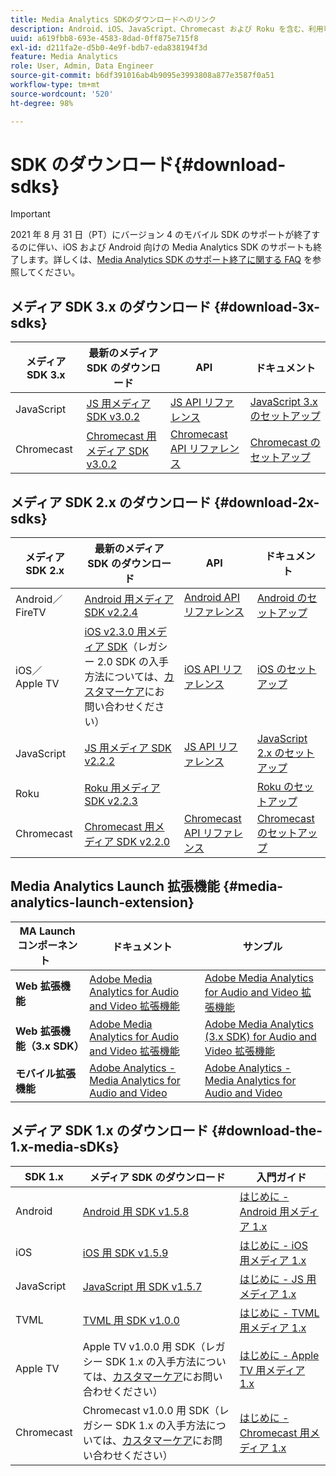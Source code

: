 ```yaml
---
title: Media Analytics SDKのダウンロードへのリンク
description: Android、iOS、JavaScript、Chromecast および Roku を含む、利用可能なプラットフォームの SDK ダウンロードのリンクです。
uuid: a619fbb8-693e-4583-8dad-0ff875e715f8
exl-id: d211fa2e-d5b0-4e9f-bdb7-eda838194f3d
feature: Media Analytics
role: User, Admin, Data Engineer
source-git-commit: b6df391016ab4b9095e3993808a877e3587f0a51
workflow-type: tm+mt
source-wordcount: '520'
ht-degree: 98%

---
```


# SDK のダウンロード{#download-sdks}

>[!IMPORTANT]
>
>2021 年 8 月 31 日（PT）にバージョン 4 のモバイル SDK のサポートが終了するのに伴い、iOS および Android 向けの Media Analytics SDK のサポートも終了します。詳しくは、[Media Analytics SDK のサポート終了に関する FAQ](/help/sdk-implement/end-of-support-faqs.md) を参照してください。


## メディア SDK 3.x のダウンロード {#download-3x-sdks}

| メディア SDK 3.x | 最新のメディア SDK のダウンロード |  API   |  ドキュメント  |
| --- | --- | --- | --- |
| JavaScript | [JS 用メディア SDK v3.0.2](https://github.com/Adobe-Marketing-Cloud/media-sdks/releases/tag/js-v3.0.2) | [JS API リファレンス](https://adobe-marketing-cloud.github.io/media-sdks/reference/javascript_3x/index.html) | [JavaScript 3.x のセットアップ](/help/sdk-implement/setup/setup-javascript/set-up-js-3.md) |
| Chromecast | [Chromecast 用メディア SDK v3.0.2](https://github.com/Adobe-Marketing-Cloud/media-sdks/releases/tag/chromecast-v3.0.2) | [Chromecast API リファレンス](https://adobe-marketing-cloud.github.io/media-sdks/reference/chromecast/) | [Chromecast のセットアップ ](/help/sdk-implement/setup/set-up-chromecast.md) |


## メディア SDK 2.x のダウンロード {#download-2x-sdks}

| メディア SDK 2.x | 最新のメディア SDK のダウンロード |  API   |  ドキュメント  |
| --- | --- | --- | --- |
| Android／FireTV | [Android 用メディア SDK v2.2.4](https://github.com/Adobe-Marketing-Cloud/media-sdks/releases/tag/android-v2.2.4) | [Android API リファレンス](https://adobe-marketing-cloud.github.io/media-sdks/reference/android/) | [Android のセットアップ](/help/sdk-implement/setup/set-up-android.md) |
| iOS／Apple TV | [iOS v2.3.0 用メディア SDK](https://github.com/Adobe-Marketing-Cloud/media-sdks/releases/tag/ios-v2.3.0)（レガシー 2.0 SDK の入手方法については、[カスタマーケア](https://helpx.adobe.com/jp/marketing-cloud/contact-support.html)にお問い合わせください） | [iOS API リファレンス](https://adobe-marketing-cloud.github.io/media-sdks/reference/ios/) | [iOS のセットアップ](/help/sdk-implement/setup/set-up-ios.md) |
| JavaScript | [JS 用メディア SDK v2.2.2](https://github.com/Adobe-Marketing-Cloud/media-sdks/releases/tag/js-v2.2.2) | [JS API リファレンス](https://adobe-marketing-cloud.github.io/media-sdks/reference/javascript/) | [JavaScript 2.x のセットアップ](/help/sdk-implement/setup/setup-javascript/set-up-js-2.md) |
| Roku | [Roku 用メディア SDK v2.2.3](https://github.com/Adobe-Marketing-Cloud/media-sdks/releases/tag/roku-v2.2.3) |  | [Roku のセットアップ](/help/sdk-implement/setup/set-up-roku.md) |
| Chromecast | [Chromecast 用メディア SDK v2.2.0](https://github.com/Adobe-Marketing-Cloud/media-sdks/releases/tag/chromecast-v2.2.0) | [Chromecast API リファレンス](https://adobe-marketing-cloud.github.io/media-sdks/reference/chromecast/) | [Chromecast のセットアップ ](/help/sdk-implement/setup/set-up-chromecast.md) |

## Media Analytics Launch 拡張機能 {#media-analytics-launch-extension}

| MA Launch コンポーネント   | ドキュメント | サンプル |
|---|---|---|
| **Web 拡張機能** | [Adobe Media Analytics for Audio and Video 拡張機能](https://experienceleague.adobe.com/docs/launch/using/extensions-ref/adobe-extension/media-analytics-extension/overview.html?lang=ja) | [Adobe Media Analytics for Audio and Video 拡張機能](https://github.com/Adobe-Marketing-Cloud/media-sdks/tree/master/samples/launch/js/2.x) |
| **Web 拡張機能（3.x SDK）** | [Adobe Media Analytics for Audio and Video 拡張機能](https://experienceleague.adobe.com/docs/launch/using/extensions-ref/adobe-extension/media-analytics-3x-extension/overview.html?lang=ja) | [Adobe Media Analytics (3.x SDK) for Audio and Video 拡張機能](https://github.com/Adobe-Marketing-Cloud/media-sdks/tree/master/samples/launch/js/3.x) |
| **モバイル拡張機能** | [Adobe Analytics - Media Analytics for Audio and Video](https://aep-sdks.gitbook.io/docs/using-mobile-extensions/adobe-media-analytics) | [Adobe Analytics - Media Analytics for Audio and Video](https://github.com/Adobe-Marketing-Cloud/media-sdks/tree/master/samples/launch/mobile) |

## メディア SDK 1.x のダウンロード {#download-the-1.x-media-sDKs}

| SDK 1.x |  メディア SDK のダウンロード |  入門ガイド |
| --- | --- | --- |
| Android | [Android 用 SDK v1.5.8](https://github.com/Adobe-Marketing-Cloud/video-heartbeat/releases/tag/android-v1.5.8) | [はじめに - Android 用メディア 1.x](setup/vhl-dev-guide-v15_android.pdf) |
| iOS | [iOS 用 SDK v1.5.9](https://github.com/Adobe-Marketing-Cloud/video-heartbeat/releases/tag/ios-v1.5.9) | [はじめに - iOS 用メディア 1.x](setup/vhl-dev-guide-v15_ios.pdf) |
| JavaScript | [JavaScript 用 SDK v1.5.7](https://github.com/Adobe-Marketing-Cloud/video-heartbeat/releases/tag/js-v1.5.7) | [はじめに - JS 用メディア 1.x](setup/vhl-dev-guide-v15_js.pdf) |
| TVML | [TVML 用 SDK v1.0.0](https://github.com/Adobe-Marketing-Cloud/video-heartbeat/releases/tag/tvml-v1.0.0) | [はじめに - TVML 用メディア 1.x](setup/vhl_tvml.pdf) |
| Apple TV | Apple TV v1.0.0 用 SDK（レガシー SDK 1.x の入手方法については、[カスタマーケア](https://helpx.adobe.com/marketing-cloud/contact-support.html)にお問い合わせください） | [はじめに - Apple TV 用メディア 1.x](setup/vhl-dev-guide-v1x_appletv.pdf) |
| Chromecast | Chromecast v1.0.0 用 SDK（レガシー SDK 1.x の入手方法については、[カスタマーケア](https://helpx.adobe.com/marketing-cloud/contact-support.html)にお問い合わせください） | [はじめに - Chromecast 用メディア 1.x](setup/chromecast_1.x_sdk.pdf) |
